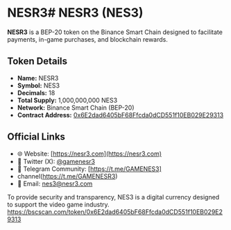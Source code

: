 # NESR3# NESR3 (NES3)

**NESR3** is a BEP-20 token on the Binance Smart Chain designed to facilitate payments, in-game purchases, and blockchain rewards.

## Token Details
- **Name:** NESR3
- **Symbol:** NES3
- **Decimals:** 18
- **Total Supply:** 1,000,000,000 NES3
- **Network:** Binance Smart Chain (BEP-20)
- **Contract Address:** [0x6E2dad6405bF68Ffcda0dCD551f10EB029E29313](https://bscscan.com/token/0x6E2dad6405bF68Ffcda0dCD551f10EB029E29313)

## Official Links
- 🌐 Website: [https://nesr3.com](https://nesr3.com)
- 🧵 Twitter (X): [@gamenesr3](https://x.com/gamenesr3)
- 💬 Telegram Community: [https://t.me/GAMENES3]
- channel(https://t.me/GAMENESR3)
- 📩 Email: nes3@nesr3.com

To provide security and transparency, NES3 is a digital currency designed to support the video game industry.
https://bscscan.com/token/0x6E2dad6405bF68Ffcda0dCD551f10EB029E29313



